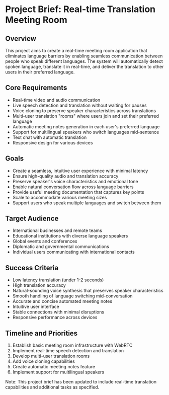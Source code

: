 # Project Brief: Real-time Translation Meeting Room

## Overview
This project aims to create a real-time meeting room application that eliminates language barriers by enabling seamless communication between people who speak different languages. The system will automatically detect spoken language, translate it in real-time, and deliver the translation to other users in their preferred language.

## Core Requirements
- Real-time video and audio communication
- Live speech detection and translation without waiting for pauses
- Voice cloning to preserve speaker characteristics across translations
- Multi-user translation "rooms" where users join and set their preferred language
- Automatic meeting notes generation in each user's preferred language
- Support for multilingual speakers who switch languages mid-sentence
- Text chat with automatic translation
- Responsive design for various devices

## Goals
- Create a seamless, intuitive user experience with minimal latency
- Ensure high-quality audio and translation accuracy
- Preserve speaker's voice characteristics and emotional tone
- Enable natural conversation flow across language barriers
- Provide useful meeting documentation that captures key points
- Scale to accommodate various meeting sizes
- Support users who speak multiple languages and switch between them

## Target Audience
- International businesses and remote teams
- Educational institutions with diverse language speakers
- Global events and conferences
- Diplomatic and governmental communications
- Individual users communicating with international contacts

## Success Criteria
- Low latency translation (under 1-2 seconds)
- High translation accuracy
- Natural-sounding voice synthesis that preserves speaker characteristics
- Smooth handling of language switching mid-conversation
- Accurate and concise automated meeting notes
- Intuitive user interface
- Stable connections with minimal disruptions
- Responsive performance across devices

## Timeline and Priorities
1. Establish basic meeting room infrastructure with WebRTC
2. Implement real-time speech detection and translation
3. Develop multi-user translation rooms
4. Add voice cloning capabilities
5. Create automatic meeting notes feature
6. Implement support for multilingual speakers

Note: This project brief has been updated to include real-time translation capabilities and additional tasks as specified. 